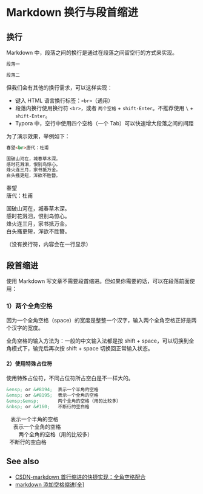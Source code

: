 # Markdown 换行与段首缩进

## 换行

Markdown 中，段落之间的换行是通过在段落之间留空行的方式来实现。

```markdown
段落一

段落二
```

但我们会有其他的换行需求，可以这样实现：

* 键入 HTML 语言换行标签：`<br>`（通用）
* 段落内换行使用换行符 `<br>`，或者 `两个空格` + `shift-Enter`。不推荐使用  `\` + `shift-Enter`。
* Typora 中，空行中使用四个空格（一个 Tab）可以快速增大段落之间的间距

为了演示效果，举例如下：

```markdown
春望<br>唐代：杜甫

国破山河在，城春草木深。  
感时花溅泪，恨别鸟惊心。  
烽火连三月，家书抵万金。  
白头搔更短，浑欲不胜簪。
```

春望<br>唐代：杜甫

国破山河在，城春草木深。  
感时花溅泪，恨别鸟惊心。  
烽火连三月，家书抵万金。  
白头搔更短，浑欲不胜簪。

（没有换行符，内容会在一行显示）

## 段首缩进

使用 Markdown 写文章不需要段首缩进。但如果你需要的话，可以在段落前面使用：

### 1）两个全角空格

因为一个全角空格（space）的宽度是整整一个汉字，输入两个全角空格正好是两个汉字的宽度。

全角空格的输入方法为：一般的中文输入法都是按 shift + space，可以切换到全角模式下，输完后再次按 shift + space 切换回正常输入状态。

#### 2）使用特殊占位符

使用特殊占位符，不同占位符所占空白是不一样大的。

```markdown
&ensp; or &#8194;  表示一个半角的空格
&emsp; or &#8195;  表示一个全角的空格
&emsp;&emsp;       两个全角的空格（用的比较多）
&nbsp; or &#160;   不断行的空白格
```

&#8194;  表示一个半角的空格<br>&#8195;  表示一个全角的空格<br>&emsp;&emsp;  两个全角的空格（用的比较多）<br>&#160;  不断行的空白格

## See also

* [CSDN-markdown 首行缩进的快捷实现：全角空格配合](https://blog.csdn.net/thither_shore/article/details/52205748)
* [markdown 添加空格缩进[全]](https://blog.csdn.net/zdx1996/article/details/86590864)
